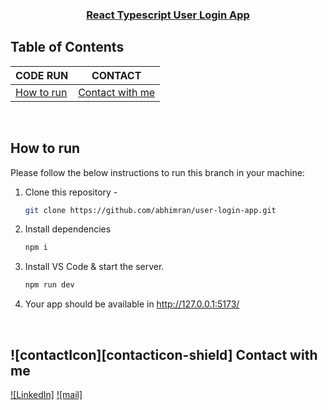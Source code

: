 <p align="center">
    <h3 align="center"><a href="https://mellifluous-dolphin-bd2b20.netlify.app/">React Typescript User Login App  </a></h3>
</p>

<!-- TABLE OF CONTENTS -->

## Table of Contents

| CODE RUN                   | CONTACT                         |
| -------------------------- | ------------------------------- |
| [How to run](#-how-to-run) | [Contact with me](#-contact-us) |

<br>

<!-- HOW TO RUN -->

##  How to run

Please follow the below instructions to run this branch in your machine:

1. Clone this repository -
   ```sh
   git clone https://github.com/abhimran/user-login-app.git
   ```
2. Install dependencies
   ```sh
   npm i
   ```
3. Install VS Code & start the server.
   ```sh
   npm run dev
   ```
4. Your app should be available in http://127.0.0.1:5173/

<br>

<!-- CONTACT  -->

## ![contactIcon][contacticon-shield] Contact with me

[![LinkedIn]][linkedin-url]
[![mail]][mail-url]

<!-- MARKDOWN LINKS & IMAGES -->

[linkedin-url]: https://www.linkedin.com/in/abhimran/
[mail-url]: abhimrann@gmail.com
